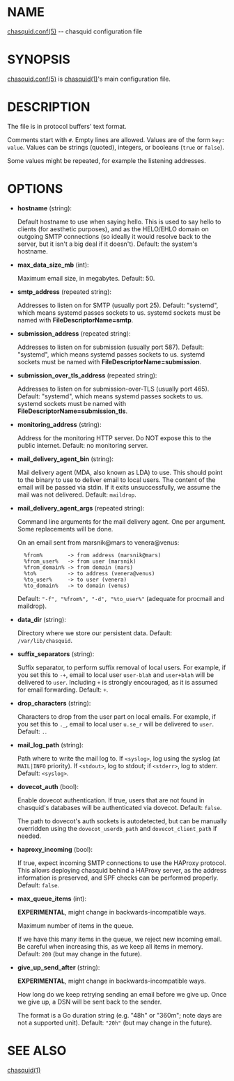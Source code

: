 # NAME

[chasquid.conf(5)](chasquid.conf.5.md) -- chasquid configuration file

# SYNOPSIS

[chasquid.conf(5)](chasquid.conf.5.md) is [chasquid(1)](chasquid.1.md)'s main configuration file.

# DESCRIPTION

The file is in protocol buffers' text format.

Comments start with `#`. Empty lines are allowed.  Values are of the form
`key: value`. Values can be strings (quoted), integers, or booleans (`true` or
`false`).

Some values might be repeated, for example the listening addresses.

# OPTIONS

- **hostname** (string):

    Default hostname to use when saying hello. This is used to say hello to
    clients (for aesthetic purposes), and as the HELO/EHLO domain on outgoing SMTP
    connections (so ideally it would resolve back to the server, but it isn't a
    big deal if it doesn't). Default: the system's hostname.

- **max\_data\_size\_mb** (int):

    Maximum email size, in megabytes. Default: 50.

- **smtp\_address** (repeated string):

    Addresses to listen on for SMTP (usually port 25). Default: "systemd", which
    means systemd passes sockets to us. systemd sockets must be named with
    **FileDescriptorName=smtp**.

- **submission\_address** (repeated string):

    Addresses to listen on for submission (usually port 587). Default: "systemd",
    which means systemd passes sockets to us. systemd sockets must be named with
    **FileDescriptorName=submission**.

- **submission\_over\_tls\_address** (repeated string):

    Addresses to listen on for submission-over-TLS (usually port 465). Default:
    "systemd", which means systemd passes sockets to us. systemd sockets must be
    named with **FileDescriptorName=submission\_tls**.

- **monitoring\_address** (string):

    Address for the monitoring HTTP server. Do NOT expose this to the public
    internet. Default: no monitoring server.

- **mail\_delivery\_agent\_bin** (string):

    Mail delivery agent (MDA, also known as LDA) to use. This should point
    to the binary to use to deliver email to local users. The content of the
    email will be passed via stdin. If it exits unsuccessfully, we assume
    the mail was not delivered. Default: `maildrop`.

- **mail\_delivery\_agent\_args** (repeated string):

    Command line arguments for the mail delivery agent. One per argument.
    Some replacements will be done.

    On an email sent from marsnik@mars to venera@venus:

        %from%        -> from address (marsnik@mars)
        %from_user%   -> from user (marsnik)
        %from_domain% -> from domain (mars)
        %to%          -> to address (venera@venus)
        %to_user%     -> to user (venera)
        %to_domain%   -> to domain (venus)

    Default: `"-f", "%from%", "-d", "%to_user%"`  (adequate for procmail and
    maildrop).

- **data\_dir** (string):

    Directory where we store our persistent data. Default:
    `/var/lib/chasquid`.

- **suffix\_separators** (string):

    Suffix separator, to perform suffix removal of local users.  For
    example, if you set this to `-+`, email to local user `user-blah` and
    `user+blah` will be delivered to `user`.  Including `+` is strongly
    encouraged, as it is assumed for email forwarding.  Default: `+`.

- **drop\_characters** (string):

    Characters to drop from the user part on local emails.  For example, if
    you set this to `._`, email to local user `u.se_r` will be delivered to
    `user`.  Default: `.`.

- **mail\_log\_path** (string):

    Path where to write the mail log to.  If `<syslog>`, log using the
    syslog (at `MAIL|INFO` priority).  If `<stdout>`, log to stdout; if
    `<stderr>`, log to stderr.  Default: `<syslog>`.

- **dovecot\_auth** (bool):

    Enable dovecot authentication. If true, users that are not found in chasquid's
    databases will be authenticated via dovecot.  Default: `false`.

    The path to dovecot's auth sockets is autodetected, but can be manually
    overridden using the `dovecot_userdb_path` and `dovecot_client_path` if
    needed.

- **haproxy\_incoming** (bool):

    If true, expect incoming SMTP connections to use the HAProxy protocol.
    This allows deploying chasquid behind a HAProxy server, as the address
    information is preserved, and SPF checks can be performed properly.
    Default: `false`.

- **max\_queue\_items** (int):

    **EXPERIMENTAL**, might change in backwards-incompatible ways.

    Maximum number of items in the queue.

    If we have this many items in the queue, we reject new incoming email. Be
    careful when increasing this, as we keep all items in memory.
    Default: `200` (but may change in the future).

- **give\_up\_send\_after** (string):

    **EXPERIMENTAL**, might change in backwards-incompatible ways.

    How long do we keep retrying sending an email before we give up.  Once we give
    up, a DSN will be sent back to the sender.

    The format is a Go duration string (e.g. "48h" or "360m"; note days are not a
    supported unit). Default: `"20h"` (but may change in the future).

# SEE ALSO

[chasquid(1)](chasquid.1.md)
